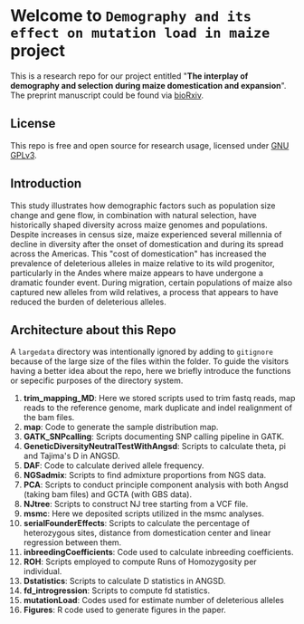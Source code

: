 # Welcome to `Demography and its effect on mutation load in maize` project

This is a research repo for our project entitled "**The interplay of demography and selection during maize domestication and expansion**". The preprint manuscript could be found via [bioRxiv](https://www.biorxiv.org/content/early/2017/03/07/114579).

## License
This repo is free and open source for research usage, licensed under [GNU GPLv3](https://www.gnu.org/licenses/gpl-3.0.en.html).

## Introduction
This study illustrates how demographic factors such as population size change and gene flow, in combination with natural selection, have historically shaped diversity across maize genomes and populations.
Despite increases in census size, maize experienced several millennia of decline in diversity after the onset of domestication and during its spread across the Americas.
This "cost of domestication" has increased the prevalence of deleterious alleles in maize relative to its wild progenitor,  particularly in the Andes where maize appears to have undergone a dramatic founder event.
During migration, certain populations of maize also captured new alleles from wild relatives, a process that appears to have reduced the burden of deleterious alleles.

## Architecture about this Repo

A `largedata` directory was intentionally ignored by adding to `gitignore` because of the large size of the files within the folder.
To guide the visitors having a better idea about the repo, here we briefly introduce the functions or sepecific purposes of the directory system. 

1. **trim_mapping_MD**: Here we stored scripts used to trim fastq reads, map reads to the reference genome, mark duplicate and indel realignment of the bam files.
2. **map**: Code to generate the sample distribution map. 
3. **GATK_SNPcalling**: Scripts documenting SNP calling pipeline in GATK. 
4. **GeneticDiversityNeutralTestWithAngsd**: Scripts to calculate theta, pi and Tajima's D in ANGSD.
5. **DAF**: Code to calculate derived allele frequency.
6. **NGSadmix**: Scripts to find admixture proportions from NGS data. 
7. **PCA**: Scripts to conduct principle component analysis with both Angsd (taking bam files) and GCTA (with GBS data).
8. **NJtree**: Scripts to construct NJ tree starting from a VCF file. 
9. **msmc**: Here we deposited scripts utilized in the msmc analyses.
10. **serialFounderEffects**: Scripts to calculate the percentage of heterozygous sites, distance from domestication center and linear regression between them.
11. **inbreedingCoefficients**: Code used to calculate inbreeding coefficients.
12. **ROH**: Scripts employed to compute Runs of Homozygosity per individual.
13. **Dstatistics**: Scripts to calculate D statistics in ANGSD.
14. **fd_introgression**: Scripts to compute fd statistics.
15. **mutationLoad**: Codes used for estimate number of deleterious alleles 
16. **Figures**: R code used to generate figures in the paper. 

